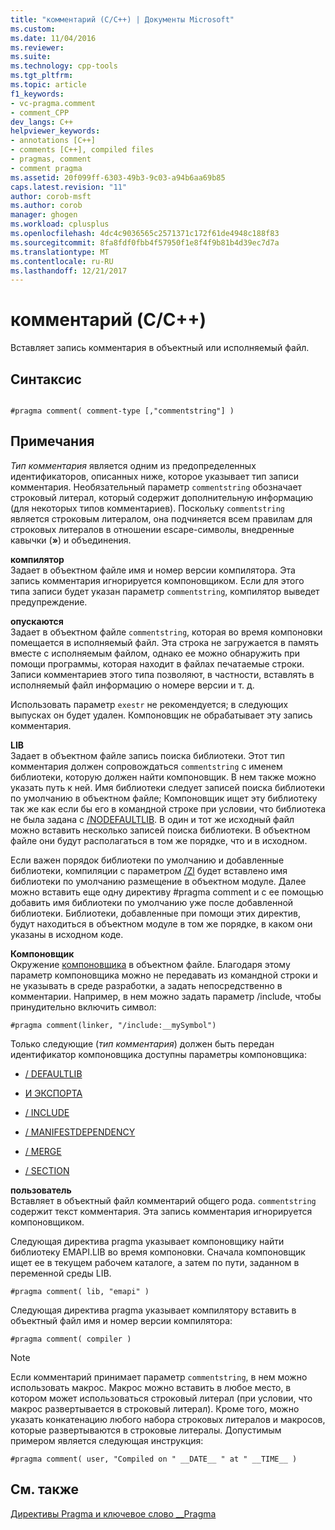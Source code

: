 ```yaml
---
title: "комментарий (C/C++) | Документы Microsoft"
ms.custom: 
ms.date: 11/04/2016
ms.reviewer: 
ms.suite: 
ms.technology: cpp-tools
ms.tgt_pltfrm: 
ms.topic: article
f1_keywords:
- vc-pragma.comment
- comment_CPP
dev_langs: C++
helpviewer_keywords:
- annotations [C++]
- comments [C++], compiled files
- pragmas, comment
- comment pragma
ms.assetid: 20f099ff-6303-49b3-9c03-a94b6aa69b85
caps.latest.revision: "11"
author: corob-msft
ms.author: corob
manager: ghogen
ms.workload: cplusplus
ms.openlocfilehash: 4dc4c9036565c2571371c172f61de4948c188f83
ms.sourcegitcommit: 8fa8fdf0fbb4f57950f1e8f4f9b81b4d39ec7d7a
ms.translationtype: MT
ms.contentlocale: ru-RU
ms.lasthandoff: 12/21/2017
---
```

# <a name="comment-cc"></a>комментарий (C/C++)
Вставляет запись комментария в объектный или исполняемый файл.  
  
## <a name="syntax"></a>Синтаксис  
  
```  
  
#pragma comment( comment-type [,"commentstring"] )  
```  
  
## <a name="remarks"></a>Примечания  
 *Тип комментария* является одним из предопределенных идентификаторов, описанных ниже, которое указывает тип записи комментария. Необязательный параметр `commentstring` обозначает строковый литерал, который содержит дополнительную информацию (для некоторых типов комментариев). Поскольку `commentstring` является строковым литералом, она подчиняется всем правилам для строковых литералов в отношении escape-символы, внедренные кавычки (**»**) и объединения.  
  
 **компилятор**  
 Задает в объектном файле имя и номер версии компилятора. Эта запись комментария игнорируется компоновщиком. Если для этого типа записи будет указан параметр `commentstring`, компилятор выведет предупреждение.  
  
 **опускаются**  
 Задает в объектном файле `commentstring`, которая во время компоновки помещается в исполняемый файл. Эта строка не загружается в память вместе с исполняемым файлом, однако ее можно обнаружить при помощи программы, которая находит в файлах печатаемые строки. Записи комментариев этого типа позволяют, в частности, вставлять в исполняемый файл информацию о номере версии и т. д.  
  
 Использовать параметр `exestr` не рекомендуется; в следующих выпусках он будет удален. Компоновщик не обрабатывает эту запись комментария.  
  
 **LIB**  
 Задает в объектном файле запись поиска библиотеки. Этот тип комментария должен сопровождаться `commentstring` с именем библиотеки, которую должен найти компоновщик. В нем также можно указать путь к ней. Имя библиотеки следует записей поиска библиотеки по умолчанию в объектном файле; Компоновщик ищет эту библиотеку так же как если бы его в командной строке при условии, что библиотека не была задана с [/NODEFAULTLIB](../build/reference/nodefaultlib-ignore-libraries.md). В один и тот же исходный файл можно вставить несколько записей поиска библиотеки. В объектном файле они будут располагаться в том же порядке, что и в исходном.  
  
 Если важен порядок библиотеки по умолчанию и добавленные библиотеки, компиляции с параметром [/Zl](../build/reference/zl-omit-default-library-name.md) будет вставлено имя библиотеки по умолчанию размещение в объектном модуле. Далее можно вставить еще одну директиву #pragma comment и с ее помощью добавить имя библиотеки по умолчанию уже после добавленной библиотеки. Библиотеки, добавленные при помощи этих директив, будут находиться в объектном модуле в том же порядке, в каком они указаны в исходном коде.  
  
 **Компоновщик**  
 Окружение [компоновщика](../build/reference/linker-options.md) в объектном файле. Благодаря этому параметр компоновщика можно не передавать из командной строки и не указывать в среде разработки, а задать непосредственно в комментарии. Например, в нем можно задать параметр /include, чтобы принудительно включить символ:  
  
```  
#pragma comment(linker, "/include:__mySymbol")  
```  
  
 Только следующие (*тип комментария*) должен быть передан идентификатор компоновщика доступны параметры компоновщика:  
  
-   [/ DEFAULTLIB](../build/reference/defaultlib-specify-default-library.md)  
  
-   [И ЭКСПОРТА](../build/reference/export-exports-a-function.md)  
  
-   [/ INCLUDE](../build/reference/include-force-symbol-references.md)  
  
-   [/ MANIFESTDEPENDENCY](../build/reference/manifestdependency-specify-manifest-dependencies.md)  
  
-   [/ MERGE](../build/reference/merge-combine-sections.md)  
  
-   [/ SECTION](../build/reference/section-specify-section-attributes.md)  
  
 **пользователь**  
 Вставляет в объектный файл комментарий общего рода. `commentstring` содержит текст комментария. Эта запись комментария игнорируется компоновщиком.  
  
 Следующая директива pragma указывает компоновщику найти библиотеку EMAPI.LIB во время компоновки. Сначала компоновщик ищет ее в текущем рабочем каталоге, а затем по пути, заданном в переменной среды LIB.  
  
```  
#pragma comment( lib, "emapi" )  
```  
  
 Следующая директива pragma указывает компилятору вставить в объектный файл имя и номер версии компилятора:  
  
```  
#pragma comment( compiler )  
```  
  
> [!NOTE]
>  Если комментарий принимает параметр `commentstring`, в нем можно использовать макрос. Макрос можно вставить в любое место, в котором может использоваться строковый литерал (при условии, что макрос развертывается в строковый литерал). Кроме того, можно указать конкатенацию любого набора строковых литералов и макросов, которые развертываются в строковые литералы. Допустимым примером является следующая инструкция:  
  
```  
#pragma comment( user, "Compiled on " __DATE__ " at " __TIME__ )   
```  
  
## <a name="see-also"></a>См. также  
 [Директивы Pragma и ключевое слово __Pragma](../preprocessor/pragma-directives-and-the-pragma-keyword.md)